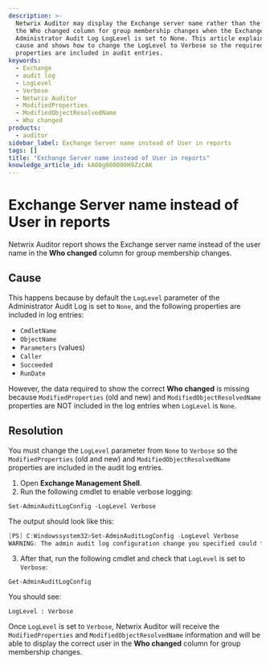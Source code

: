 ```yaml
---
description: >-
  Netwrix Auditor may display the Exchange server name rather than the user in
  the Who changed column for group membership changes when the Exchange
  Administrator Audit Log LogLevel is set to None. This article explains the
  cause and shows how to change the LogLevel to Verbose so the required
  properties are included in audit entries.
keywords:
  - Exchange
  - audit log
  - LogLevel
  - Verbose
  - Netwrix Auditor
  - ModifiedProperties
  - ModifiedObjectResolvedName
  - Who changed
products:
  - auditor
sidebar_label: Exchange Server name instead of User in reports
tags: []
title: "Exchange Server name instead of User in reports"
knowledge_article_id: kA00g000000H9ZzCAK
---
```


# Exchange Server name instead of User in reports

Netwrix Auditor report shows the Exchange server name instead of the user name in the **Who changed** column for group membership changes.

## Cause

This happens because by default the `LogLevel` parameter of the Administrator Audit Log is set to `None`, and the following properties are included in log entries:

- `CmdletName`
- `ObjectName`
- `Parameters` (values)
- `Caller`
- `Succeeded`
- `RunDate`

However, the data required to show the correct **Who changed** is missing because `ModifiedProperties` (old and new) and `ModifiedObjectResolvedName` properties are NOT included in the log entries when `LogLevel` is `None`.

## Resolution

You must change the `LogLevel` parameter from `None` to `Verbose` so the `ModifiedProperties` (old and new) and `ModifiedObjectResolvedName` properties are included in the audit log entries.

1. Open **Exchange Management Shell**.
2. Run the following cmdlet to enable verbose logging:

```
Set-AdminAuditLogConfig -LogLevel Verbose
```

The output should look like this:

```powershell
[PS] C:Windowssystem32>Set-AdminAuditLogConfig -LogLevel Verbose
WARNING: The admin audit log configuration change you specified could take up to 60 minutes to take effect.
```

3. After that, run the following cmdlet and check that `LogLevel` is set to `Verbose`:

```
Get-AdminAuditLogConfig
```

You should see:

```
LogLevel : Verbose
```

Once `LogLevel` is set to `Verbose`, Netwrix Auditor will receive the `ModifiedProperties` and `ModifiedObjectResolvedName` information and will be able to display the correct user in the **Who changed** column for group membership changes.
